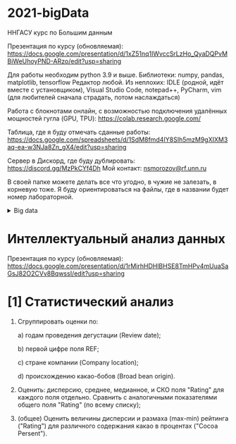 # 2021-bigData
ННГАСУ курс по Большим данным

Презентация по курсу (обновляемая): https://docs.google.com/presentation/d/1xZ51nq1IWvccSrLzHo_QyaDQPvMBiWeUhoyPND-ARzo/edit?usp=sharing

Для работы необходим python 3.9 и выше.
Библиотеки: numpy, pandas, matplotlib, tensorflow
Редактор любой. Из неплохих: IDLE (родной, идёт вместе с установщиком), Visual Studio Code, notepad++, PyCharm, vim (для любителей сначала страдать, потом наслаждаться)

Работа с блокнотами онлайн, с возможностью подключения удалённых мощностей гугла (GPU, TPU): https://colab.research.google.com/

Таблица, где я буду отмечать сданные работы: https://docs.google.com/spreadsheets/d/1SdM8fmd4IY8SIh5mzM9gXIXM3aq-ea-w3NJa8Zn_gX4/edit?usp=sharing

Сервер в Дискорд, где буду дублировать: https://discord.gg/MzPkCYf4Dh
Мой контакт: nsmorozov@rf.unn.ru

В своей папке можете делать все что угодно, в чужие не залезать, в корневую тоже. Я буду ориентироваться на файлы, где в названии будет номер лабораторной.
<details>
	<summary>Big data</summary>
# [1] Map-reduce и предобработка данных

Сделать с изменёнными файлами действия, аналогичные проведенным в примере из папки **\_lab-1**

# [2] Работа с данными по GoT (файл \_lab-2\GoT\battles.csv) до 26.11

1. Построить графики зависимости (как в абсолютных значениях, так и в нормированных, два графика) следующего:

	a) гистограмма (bars) количества битв в год с группировкой по домам-защитникам (если нет дома - отбросить данные); 

	b) суммарная длина всех имен королей-нападающих (если больше одного раза - складывать каждый раз) за каждый год;

	c) круговая диаграмма битв, которые начинал каждый из домов (если отсутствует или несколько - объединять в отдельную группу "None");

	d) считая, что каждая битва длилась в среднем 1 месяц (с учетом подготовки и восстановления), посчитать сколько в каждом году воевал каждый из королей (как нападавших, так и защищающихся). 

2. Кроме графика, вывести сведенную в одну таблицу с данными, по которым данные графики строили.

3. Разбивку, кто какой из пунктов делает смотрите в таблице.
</details>

# Интеллектуальный анализ данных
Презентация по курсу (обновляемая): https://docs.google.com/presentation/d/1rMirhHDHlBHSE8TmHPv4mUuaSaGsJ82O2CVv8BqwssI/edit?usp=sharing
# [1] Статистический анализ
1) Сгруппировать оценки по:


	a) годам проведения дегустации (Review date);
	
	
	b) первой цифре поля REF;
	
	
	c) стране компании (Company location);
	
	
	d) происхождению какао-бобов (Broad bean origin).
	
	
2) Оценить: дисперсию, среднее, медианное, и СКО поля "Rating" для каждого поля отдельно. Сравнить с аналогичными показателями общего поля "Rating" (по всему списку);


4) (общее) Оценить величины дисперсии и размаха (max-min) рейтинга ("Rating") для различного содержания какао в процентах ("Cocoa Persent").
